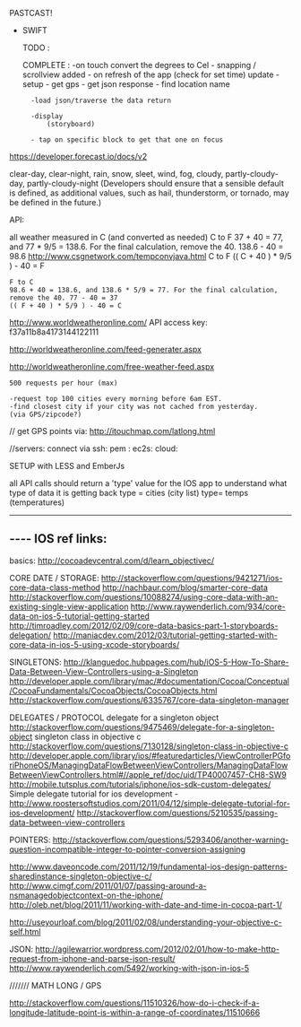 PASTCAST!

- SWIFT

	TODO :
		
	COMPLETE :
		-on touch convert the degrees to Cel
		- snapping / scrollview added
		- on refresh of the app (check for set time) update
		- setup
		- get gps
		- get json response
		- find location name

		-load json/traverse the data return

		-display
			(storyboard)
		
		- tap on specific block to get that one on focus


https://developer.forecast.io/docs/v2

clear-day, 
clear-night, 
rain, 
snow, 
sleet, 
wind, 
fog, 
cloudy, 
partly-cloudy-day,
partly-cloudy-night
(Developers should ensure that a sensible default is defined, as additional values, such as hail, thunderstorm, or tornado, may be defined in the future.)



API:

all weather measured in C (and converted as needed)
	C to F
	37 + 40 = 77, and 77 * 9/5 = 138.6. For the final calculation, remove the 40. 138.6 - 40 = 98.6 
	http://www.csgnetwork.com/tempconvjava.html
	C to F
	(( C + 40 ) * 9/5 ) - 40 = F

	F to C
	98.6 + 40 = 138.6, and 138.6 * 5/9 = 77. For the final calculation, remove the 40. 77 - 40 = 37
	(( F + 40 ) * 5/9 ) - 40 = C


http://www.worldweatheronline.com/
API access key:
f37a11b8a4173144122111

http://worldweatheronline.com/feed-generater.aspx

http://worldweatheronline.com/free-weather-feed.aspx

	500 requests per hour (max)

	-request top 100 cities every morning before 6am EST.
	-find closest city if your city was not cached from yesterday.
	(via GPS/zipcode?)


// get GPS points via:
http://itouchmap.com/latlong.html


//servers:
connect via ssh:
pem : 
ec2s:
cloud:

SETUP with LESS and EmberJs


all API calls should return a 'type' value for the IOS app to understand what type of data it is getting back 
	type = cities (city list)
	type= temps (temperatures)


--------------------
---- IOS ref links:
--------------------
basics:
http://cocoadevcentral.com/d/learn_objectivec/

CORE DATE / STORAGE:
http://stackoverflow.com/questions/9421271/ios-core-data-class-method
http://nachbaur.com/blog/smarter-core-data
http://stackoverflow.com/questions/10088274/using-core-data-with-an-existing-single-view-application
http://www.raywenderlich.com/934/core-data-on-ios-5-tutorial-getting-started
http://timroadley.com/2012/02/09/core-data-basics-part-1-storyboards-delegation/
http://maniacdev.com/2012/03/tutorial-getting-started-with-core-data-in-ios-5-using-xcode-storyboards/


SINGLETONS:
http://klanguedoc.hubpages.com/hub/iOS-5-How-To-Share-Data-Between-View-Controllers-using-a-Singleton
http://developer.apple.com/library/mac/#documentation/Cocoa/Conceptual/CocoaFundamentals/CocoaObjects/CocoaObjects.html
http://stackoverflow.com/questions/6335767/core-data-singleton-manager

DELEGATES / PROTOCOL
delegate for a singleton object http://stackoverflow.com/questions/9475469/delegate-for-a-singleton-object
singleton class in objective c http://stackoverflow.com/questions/7130128/singleton-class-in-objective-c
http://developer.apple.com/library/ios/#featuredarticles/ViewControllerPGforiPhoneOS/ManagingDataFlowBetweenViewControllers/ManagingDataFlowBetweenViewControllers.html#//apple_ref/doc/uid/TP40007457-CH8-SW9
http://mobile.tutsplus.com/tutorials/iphone/ios-sdk-custom-delegates/
Simple delegate tutorial for ios development - http://www.roostersoftstudios.com/2011/04/12/simple-delegate-tutorial-for-ios-development/
http://stackoverflow.com/questions/5210535/passing-data-between-view-controllers


POINTERS:
http://stackoverflow.com/questions/5293406/another-warning-question-incompatible-integer-to-pointer-conversion-assigning

http://www.daveoncode.com/2011/12/19/fundamental-ios-design-patterns-sharedinstance-singleton-objective-c/
http://www.cimgf.com/2011/01/07/passing-around-a-nsmanagedobjectcontext-on-the-iphone/
http://oleb.net/blog/2011/11/working-with-date-and-time-in-cocoa-part-1/

http://useyourloaf.com/blog/2011/02/08/understanding-your-objective-c-self.html

JSON:
http://agilewarrior.wordpress.com/2012/02/01/how-to-make-http-request-from-iphone-and-parse-json-result/
http://www.raywenderlich.com/5492/working-with-json-in-ios-5


/////// MATH LONG / GPS

http://stackoverflow.com/questions/11510326/how-do-i-check-if-a-longitude-latitude-point-is-within-a-range-of-coordinates/11510666



